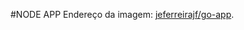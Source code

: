 #NODE APP
Endereço da imagem: [jeferreirajf/go-app](https://hub.docker.com/repository/docker/jeferreirajf/go-app).